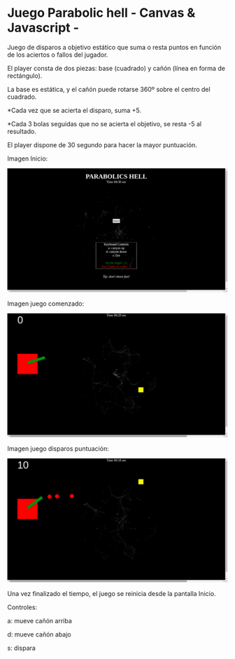 # Juego Parabolic hell - Canvas & Javascript - 

Juego de disparos a objetivo estático que suma o resta puntos en función de los aciertos o fallos del jugador.

El player consta de dos piezas: base (cuadrado) y cañón (línea en forma de rectángulo).

La base es estática, y el cañón puede rotarse 360º sobre el centro del cuadrado.

*Cada vez que se acierta el disparo, suma +5.

*Cada 3 bolas seguidas que no se acierta el objetivo, se resta -5 al resultado.

El player dispone de 30 segundo para hacer la mayor puntuación.

Imagen Inicio:

![alt text](https://github.com/titoih/proyecto_juego_1.2/blob/master/Screenshot%20from%202019-03-16%2001-13-09.png)

Imagen juego comenzado:

![alt text](https://github.com/titoih/proyecto_juego_1.2/blob/master/Screenshot%20from%202019-03-16%2001-13-17.png)

Imagen juego disparos puntuación:

![alt text](https://github.com/titoih/proyecto_juego_1.2/blob/master/Screenshot%20from%202019-03-16%2001-13-28.png)

Una vez finalizado el tiempo, el juego se reinicia desde la pantalla Inicio.

Controles:

a: mueve cañón arriba

d: mueve cañón abajo

s: dispara
